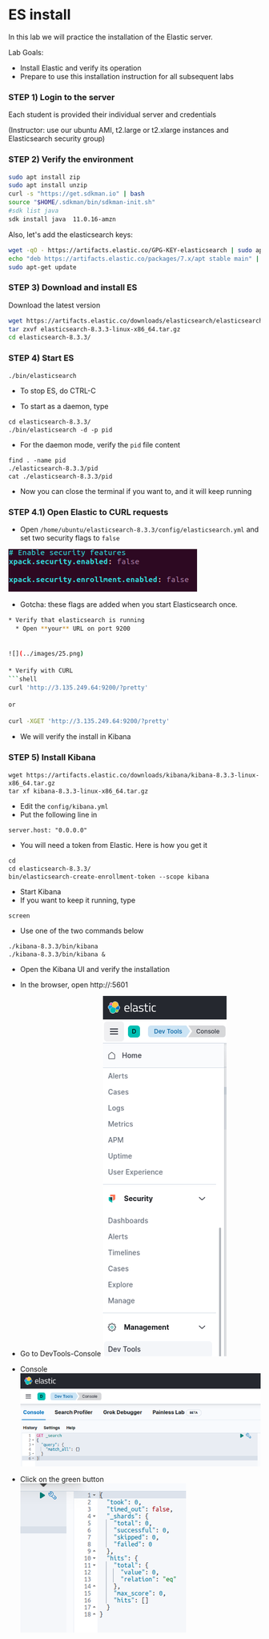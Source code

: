 # ES install

In this lab we will practice the installation of the Elastic server.


Lab Goals:

* Install Elastic and verify its operation
* Prepare to use this installation instruction for all subsequent labs

### STEP 1) Login to the server

Each student is provided their individual server and credentials

(Instructor: use our ubuntu AMI, t2.large or t2.xlarge instances and Elasticsearch security group)

### STEP 2) Verify the environment

```bash
sudo apt install zip
sudo apt install unzip
curl -s "https://get.sdkman.io" | bash
source "$HOME/.sdkman/bin/sdkman-init.sh"
#sdk list java
sdk install java  11.0.16-amzn
```


Also, let's add the elasticsearch keys:

```bash
wget -qO - https://artifacts.elastic.co/GPG-KEY-elasticsearch | sudo apt-key add -
echo "deb https://artifacts.elastic.co/packages/7.x/apt stable main" | sudo tee -a /etc/apt/sources.list.d/elastic-7.x.list
sudo apt-get update

```


### STEP 3) Download and install ES


Download the latest version


```bash
wget https://artifacts.elastic.co/downloads/elasticsearch/elasticsearch-8.3.3-linux-x86_64.tar.gz
tar zxvf elasticsearch-8.3.3-linux-x86_64.tar.gz
cd elasticsearch-8.3.3/
```


### STEP 4) Start ES

    ./bin/elasticsearch

* To stop ES, do CTRL-C

* To start as a daemon, type

```shell
cd elasticsearch-8.3.3/
./bin/elasticsearch -d -p pid
```

* For the daemon mode, verify the `pid` file content

```shell
find . -name pid
./elasticsearch-8.3.3/pid
cat ./elasticsearch-8.3.3/pid
```

* Now you can close the terminal if you want to, and it will keep running

### STEP 4.1) Open Elastic to CURL requests

* Open `/home/ubuntu/elasticsearch-8.3.3/config/elasticsearch.yml` and set two security flags to `false`

![](../images/24.png)

* Gotcha: these flags are added when you start Elasticsearch once.

```bash
* Verify that elasticsearch is running
  * Open **your** URL on port 9200

 
![](../images/25.png)

* Verify with CURL
```shell
curl 'http://3.135.249.64:9200/?pretty'

or 

curl -XGET 'http://3.135.249.64:9200/?pretty'
```

* We will verify the install in Kibana

### STEP 5) Install Kibana

```shell
wget https://artifacts.elastic.co/downloads/kibana/kibana-8.3.3-linux-x86_64.tar.gz
tar xf kibana-8.3.3-linux-x86_64.tar.gz
```

* Edit the `config/kibana.yml`
* Put the following line in
```text
server.host: "0.0.0.0"
```

* You will need a token from Elastic. Here is how you get it
```shell
cd
cd elasticsearch-8.3.3/
bin/elasticsearch-create-enrollment-token --scope kibana
```

* Start Kibana
* If you want to keep it running, type
```shell
screen
```

* Use one of the two commands below

```shell
./kibana-8.3.3/bin/kibana 
./kibana-8.3.3/bin/kibana &
```

* Open the Kibana UI and verify the installation
* In the browser, open http://<your-url>:5601
* Go to DevTools-Console
![](../images/01.png)

* Console
![](../images/02.png)

* Click on the green button
![](../images/03.png)



